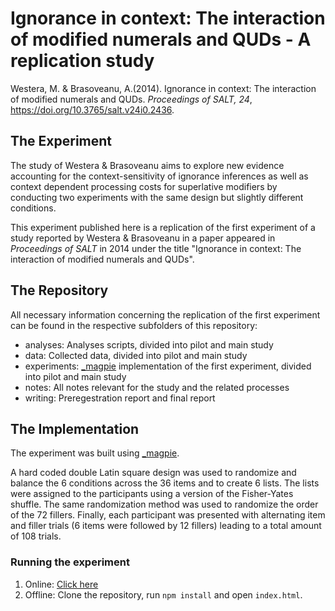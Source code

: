 
# Ignorance in context: The interaction of modified numerals and QUDs - A replication study

Westera, M. & Brasoveanu, A.(2014). Ignorance in context: The interaction of modified numerals and QUDs. *Proceedings of SALT, 24*, https://doi.org/10.3765/salt.v24i0.2436.


## The Experiment

The study of Westera & Brasoveanu aims to explore new evidence accounting for the context-sensitivity of ignorance inferences as well as context dependent processing costs for superlative modifiers by conducting two experiments with the same design but slightly different conditions.

This experiment published here is a replication of the first experiment of a study reported by Westera & Brasoveanu in a paper appeared in *Proceedings of SALT* in 2014 under the title "Ignorance in context: The interaction of modified numerals and QUDs".


## The Repository

All necessary information concerning the replication of the first experiment can be found in the respective subfolders of this repository:
- analyses: Analyses scripts, divided into pilot and main study
- data: Collected data, divided into pilot and main study
- experiments: [_magpie](https://magpie-ea.github.io/magpie-site/) implementation of the first experiment, divided into pilot and main study
- notes: All notes relevant for the study and the related processes
- writing: Preregestration report and final report


## The Implementation

The experiment was built using [_magpie](https://magpie-ea.github.io/magpie-site/).

A hard coded double Latin square design was used to randomize and balance the 6 conditions across the 36 items and to create 6 lists. The lists were assigned to the participants using a version of the Fisher-Yates shuffle. The same randomization method was used to randomize the order of the 72 fillers. Finally, each participant was presented with alternating item and filler trials (6 items were followed by 12 fillers) leading to a total amount of 108 trials.

### Running the experiment

1. Online: [Click here](https://xplab2021-group04-finalproject.netlify.app/)
2. Offline: Clone the repository, run `npm install` and open `index.html`.
